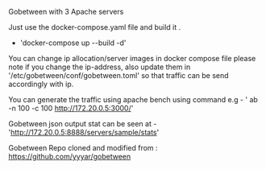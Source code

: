 Gobetween with 3 Apache servers

Just use the docker-compose.yaml file and build it .
- 'docker-compose up --build -d'

You can change ip allocation/server images in docker compose file
please note if you change the ip-address, also update them in '/etc/gobetween/conf/gobetween.toml' so that traffic can be send accordingly with ip.

You can generate the traffic using apache bench using command e.g 
    - ' ab -n 100 -c 100 http://172.20.0.5:3000/'

Gobetween json output stat can be seen at 
    -'http://172.20.0.5:8888/servers/sample/stats'
    

Gobetween Repo cloned and modified from : https://github.com/yyyar/gobetween
